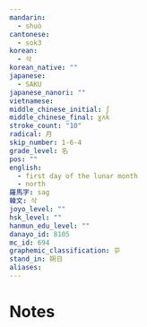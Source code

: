 ```yaml
---
mandarin:
  - shuò
cantonese:
  - sok3
korean:
  - 삭
korean_native: ""
japanese:
  - SAKU
japanese_nanori: ""
vietnamese:
middle_chinese_initial: ʃ
middle_chinese_final: ɣʌk
stroke_count: "10"
radical: 月
skip_number: 1-6-4
grade_level: 名
pos: ""
english:
  - first day of the lunar month
  - north
羅馬字: sag
韓文: 삭
joyo_level: ""
hsk_level: ""
hanmun_edu_level: ""
danayo_id: 8105
mc_id: 694
graphemic_classification: 屰
stand_in: 朔日
aliases:
---
```


# Notes
